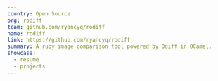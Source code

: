 ```yaml
---
country: Open Source
org: rodiff
team: github.com/ryancyq/rodiff
name: rodiff
link: https://github.com/ryancyq/rodiff
summary: A ruby image comparison tool powered by Odiff in OCamel.
showcase:
  - resume
  - projects
---
```

